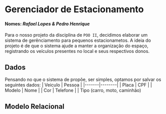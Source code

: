 # Gerenciador de Estacionamento
#### Nomes: _Rafael Lopes & Pedro Henrique_
Para o nosso projeto da disciplina de `POO II`, decidimos elaborar um sistema de gerênciamento para pequenos estacionametos. A ideia do projeto é de que o sistema ajude a manter a organização do espaço, registrando os veículos presentes no local e seus respectivos donos.


## Dados
Pensando no que o sistema de propõe, ser simples, optamos por salvar os seguintes dados:
| Veiculo | Pessoa |
|-------|--------|
| Placa | CPF |
| Modelo | Nome |
| Cor | Telefone |
| Tipo (carro, moto, caminhão)

## Modelo Relacional


